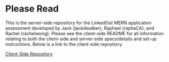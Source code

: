 # Please Read

This is the server-side repository for the LinkedOut MERN application assessment developed by Jack (jackdwalker), Raphael (raphaCA), and Rachel (rachelwong). Please see the client-side README for all information relating to both the client-side and server-side specs/details and set-up instructions. Below is a link to the client-side repository.

[Client-Side Repository](https://github.com/jackdwalker/mern-assignment-client)